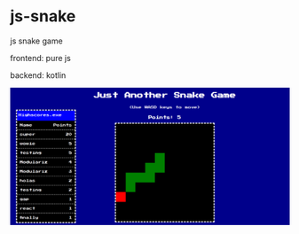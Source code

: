 # js-snake
js snake game

frontend: pure js

backend: kotlin

![screenshot](/screenshot.png?raw=true "In game")